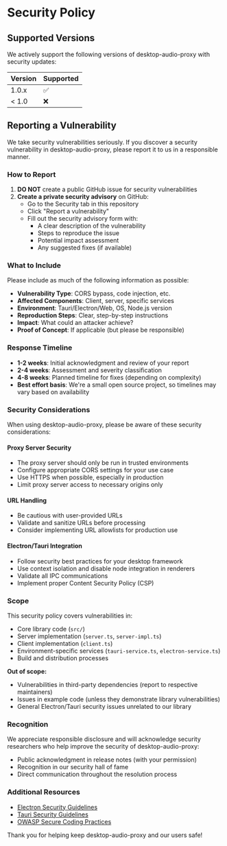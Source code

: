 # Security Policy

## Supported Versions

We actively support the following versions of desktop-audio-proxy with security updates:

| Version | Supported          |
| ------- | ------------------ |
| 1.0.x   | :white_check_mark: |
| < 1.0   | :x:                |

## Reporting a Vulnerability

We take security vulnerabilities seriously. If you discover a security vulnerability in desktop-audio-proxy, please report it to us in a responsible manner.

### How to Report

1. **DO NOT** create a public GitHub issue for security vulnerabilities
2. **Create a private security advisory** on GitHub:
   - Go to the Security tab in this repository
   - Click "Report a vulnerability" 
   - Fill out the security advisory form with:
     - A clear description of the vulnerability
     - Steps to reproduce the issue
     - Potential impact assessment
     - Any suggested fixes (if available)

### What to Include

Please include as much of the following information as possible:

- **Vulnerability Type**: CORS bypass, code injection, etc.
- **Affected Components**: Client, server, specific services
- **Environment**: Tauri/Electron/Web, OS, Node.js version
- **Reproduction Steps**: Clear, step-by-step instructions
- **Impact**: What could an attacker achieve?
- **Proof of Concept**: If applicable (but please be responsible)

### Response Timeline

- **1-2 weeks**: Initial acknowledgment and review of your report
- **2-4 weeks**: Assessment and severity classification
- **4-8 weeks**: Planned timeline for fixes (depending on complexity)
- **Best effort basis**: We're a small open source project, so timelines may vary based on availability

### Security Considerations

When using desktop-audio-proxy, please be aware of these security considerations:

#### Proxy Server Security
- The proxy server should only be run in trusted environments
- Configure appropriate CORS settings for your use case
- Use HTTPS when possible, especially in production
- Limit proxy server access to necessary origins only

#### URL Handling
- Be cautious with user-provided URLs
- Validate and sanitize URLs before processing
- Consider implementing URL allowlists for production use

#### Electron/Tauri Integration
- Follow security best practices for your desktop framework
- Use context isolation and disable node integration in renderers
- Validate all IPC communications
- Implement proper Content Security Policy (CSP)

### Scope

This security policy covers vulnerabilities in:
- Core library code (`src/`)
- Server implementation (`server.ts`, `server-impl.ts`)
- Client implementation (`client.ts`)
- Environment-specific services (`tauri-service.ts`, `electron-service.ts`)
- Build and distribution processes

**Out of scope:**
- Vulnerabilities in third-party dependencies (report to respective maintainers)
- Issues in example code (unless they demonstrate library vulnerabilities)
- General Electron/Tauri security issues unrelated to our library

### Recognition

We appreciate responsible disclosure and will acknowledge security researchers who help improve the security of desktop-audio-proxy:

- Public acknowledgment in release notes (with your permission)
- Recognition in our security hall of fame
- Direct communication throughout the resolution process

### Additional Resources

- [Electron Security Guidelines](https://www.electronjs.org/docs/tutorial/security)
- [Tauri Security Guidelines](https://tauri.app/v1/guides/building/app-security)
- [OWASP Secure Coding Practices](https://owasp.org/www-project-secure-coding-practices-quick-reference-guide/)

Thank you for helping keep desktop-audio-proxy and our users safe!